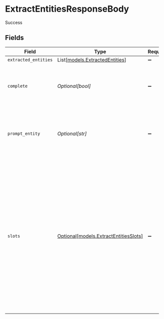 # ExtractEntitiesResponseBody

Success


## Fields

| Field                                                                                                                                                                                                                                                                                              | Type                                                                                                                                                                                                                                                                                               | Required                                                                                                                                                                                                                                                                                           | Description                                                                                                                                                                                                                                                                                        | Example                                                                                                                                                                                                                                                                                            |
| -------------------------------------------------------------------------------------------------------------------------------------------------------------------------------------------------------------------------------------------------------------------------------------------------- | -------------------------------------------------------------------------------------------------------------------------------------------------------------------------------------------------------------------------------------------------------------------------------------------------- | -------------------------------------------------------------------------------------------------------------------------------------------------------------------------------------------------------------------------------------------------------------------------------------------------- | -------------------------------------------------------------------------------------------------------------------------------------------------------------------------------------------------------------------------------------------------------------------------------------------------- | -------------------------------------------------------------------------------------------------------------------------------------------------------------------------------------------------------------------------------------------------------------------------------------------------- |
| `extracted_entities`                                                                                                                                                                                                                                                                               | List[[models.ExtractedEntities](../models/extractedentities.md)]                                                                                                                                                                                                                                   | :heavy_minus_sign:                                                                                                                                                                                                                                                                                 | N/A                                                                                                                                                                                                                                                                                                |                                                                                                                                                                                                                                                                                                    |
| `complete`                                                                                                                                                                                                                                                                                         | *Optional[bool]*                                                                                                                                                                                                                                                                                   | :heavy_minus_sign:                                                                                                                                                                                                                                                                                 | If slots are passed, complete will be set to true when all slots are filled                                                                                                                                                                                                                        |                                                                                                                                                                                                                                                                                                    |
| `prompt_entity`                                                                                                                                                                                                                                                                                    | *Optional[str]*                                                                                                                                                                                                                                                                                    | :heavy_minus_sign:                                                                                                                                                                                                                                                                                 | A message to display to the user asking them to provide input for the next group of unfilled slots.                                                                                                                                                                                                |                                                                                                                                                                                                                                                                                                    |
| `slots`                                                                                                                                                                                                                                                                                            | [Optional[models.ExtractEntitiesSlots]](../models/extractentitiesslots.md)                                                                                                                                                                                                                         | :heavy_minus_sign:                                                                                                                                                                                                                                                                                 | If the slots parameter is filled on the input, NeuralSeek will return it and begin filling the value fields. Continue to send this entire filed back as input thru the multiple turns of the conversation, untill Complete is set to true.  Complete will be set to true when all slots are filled | {"zip": {"type": "zip-code", "description":"The user's zip code", "value": "06111"}, "statenm": {"type": "geo-state", "description":"The state you are traveling to", "value": ""}}                                                                                                                |